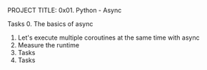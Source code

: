 PROJECT TITLE: 0x01. Python - Async

Tasks
0. The basics of async
1. Let's execute multiple coroutines at the same time with async
2. Measure the runtime
3. Tasks
4. Tasks